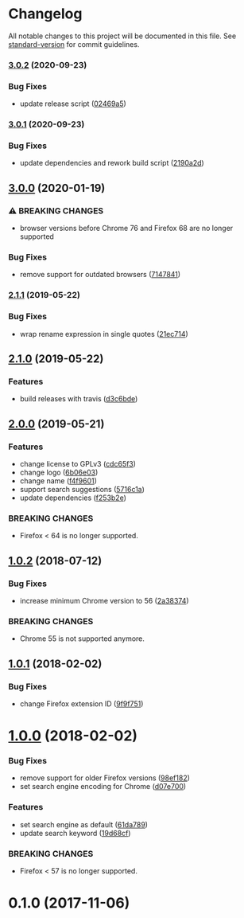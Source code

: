 # Changelog

All notable changes to this project will be documented in this file. See [standard-version](https://github.com/conventional-changelog/standard-version) for commit guidelines.

### [3.0.2](https://github.com/dessant/search-google-us/compare/v3.0.1...v3.0.2) (2020-09-23)


### Bug Fixes

* update release script ([02469a5](https://github.com/dessant/search-google-us/commit/02469a5478f6624852d4119a00e075b31fdbeb2e))

### [3.0.1](https://github.com/dessant/search-google-us/compare/v3.0.0...v3.0.1) (2020-09-23)


### Bug Fixes

* update dependencies and rework build script ([2190a2d](https://github.com/dessant/search-google-us/commit/2190a2dc0ed04603d01a706c4837e515190d9d66))

## [3.0.0](https://github.com/dessant/search-google-us/compare/v2.1.1...v3.0.0) (2020-01-19)


### ⚠ BREAKING CHANGES

* browser versions before Chrome 76 and Firefox 68
are no longer supported

### Bug Fixes

* remove support for outdated browsers ([7147841](https://github.com/dessant/search-google-us/commit/71478419395b65f97818441f5bfc8d78998633d7))

### [2.1.1](https://github.com/dessant/search-google-us/compare/v2.1.0...v2.1.1) (2019-05-22)


### Bug Fixes

* wrap rename expression in single quotes ([21ec714](https://github.com/dessant/search-google-us/commit/21ec714))



## [2.1.0](https://github.com/dessant/search-google-us/compare/v2.0.0...v2.1.0) (2019-05-22)


### Features

* build releases with travis ([d3c6bde](https://github.com/dessant/search-google-us/commit/d3c6bde))



## [2.0.0](https://github.com/dessant/search-google-us/compare/v1.0.2...v2.0.0) (2019-05-21)


### Features

* change license to GPLv3 ([cdc65f3](https://github.com/dessant/search-google-us/commit/cdc65f3))
* change logo ([6b06e03](https://github.com/dessant/search-google-us/commit/6b06e03))
* change name ([f4f9601](https://github.com/dessant/search-google-us/commit/f4f9601))
* support search suggestions ([5716c1a](https://github.com/dessant/search-google-us/commit/5716c1a))
* update dependencies ([f253b2e](https://github.com/dessant/search-google-us/commit/f253b2e))


### BREAKING CHANGES

* Firefox < 64 is no longer supported.



<a name="1.0.2"></a>
## [1.0.2](https://github.com/dessant/google-us-search-provider/compare/v1.0.1...v1.0.2) (2018-07-12)


### Bug Fixes

* increase minimum Chrome version to 56 ([2a38374](https://github.com/dessant/google-us-search-provider/commit/2a38374))


### BREAKING CHANGES

* Chrome 55 is not supported anymore.



<a name="1.0.1"></a>
## [1.0.1](https://github.com/dessant/google-us-search-provider/compare/v1.0.0...v1.0.1) (2018-02-02)


### Bug Fixes

* change Firefox extension ID ([9f9f751](https://github.com/dessant/google-us-search-provider/commit/9f9f751))



<a name="1.0.0"></a>
# [1.0.0](https://github.com/dessant/google-us-search-provider/compare/v0.1.0...v1.0.0) (2018-02-02)


### Bug Fixes

* remove support for older Firefox versions ([98ef182](https://github.com/dessant/google-us-search-provider/commit/98ef182))
* set search engine encoding for Chrome ([d07e700](https://github.com/dessant/google-us-search-provider/commit/d07e700))


### Features

* set search engine as default ([61da789](https://github.com/dessant/google-us-search-provider/commit/61da789))
* update search keyword ([19d68cf](https://github.com/dessant/google-us-search-provider/commit/19d68cf))


### BREAKING CHANGES

* Firefox < 57 is no longer supported.



<a name="0.1.0"></a>
# 0.1.0 (2017-11-06)
